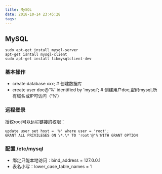 ```yaml
---
title: MySQL
date: 2018-10-14 23:45:28
tags:
---
```


## MySQL

~~~
sudo apt-get install mysql-server
apt-get isntall mysql-client
sudo apt-get install libmysqlclient-dev
~~~

### 基本操作

- create database xxx; # 创建数据库
- create user doc@'%' identified by 'mysql'; # 创建用户doc,密码mysql,所有域名或IP可访问（‘%’）

### 远程登录

授权root可以远程链接的权限：

~~~
update user set host = '%' where user = 'root';
GRANT ALL PRIVILEGES ON \*.\* TO 'root'@'%'WITH GRANT OPTION
~~~

### 配置 /etc/mysql

* 绑定只能本地访问：bind_address = 127.0.0.1
* 表名小写：lower_case_table_names = 1